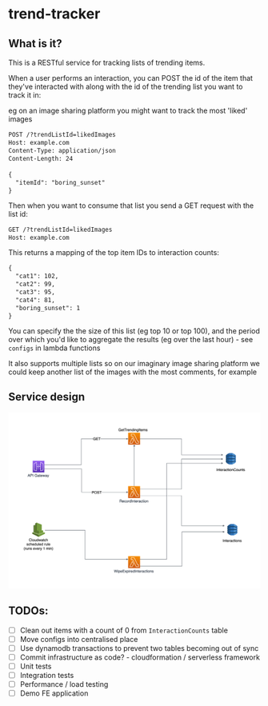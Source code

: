 # trend-tracker

## What is it?

This is a RESTful service for tracking lists of trending items.

When a user performs an interaction, you can POST the id of the item that they've interacted with along with the id of the trending list you want to track it in:

eg on an image sharing platform you might want to track the most 'liked' images

```
POST /?trendListId=likedImages
Host: example.com
Content-Type: application/json
Content-Length: 24

{
  "itemId": "boring_sunset"
}
```

Then when you want to consume that list you send a GET request with the list id:

```
GET /?trendListId=likedImages
Host: example.com
```

This returns a mapping of the top item IDs to interaction counts:

```
{
  "cat1": 102,
  "cat2": 99,
  "cat3": 95,
  "cat4": 81,
  "boring_sunset": 1
}
```

You can specify the the size of this list (eg top 10 or top 100), and the period over which you'd like to aggregate the results (eg over the last hour) - see `configs` in lambda functions

It also supports multiple lists so on our imaginary image sharing platform we could keep another list of the images with the most comments, for example

## Service design

![service diagram](./service-diagram.png)

## TODOs:

- [ ] Clean out items with a count of 0 from `InteractionCounts` table
- [ ] Move configs into centralised place
- [ ] Use dynamodb transactions to prevent two tables becoming out of sync
- [ ] Commit infrastructure as code? - cloudformation / serverless framework
- [ ] Unit tests
- [ ] Integration tests
- [ ] Performance / load testing
- [ ] Demo FE application

